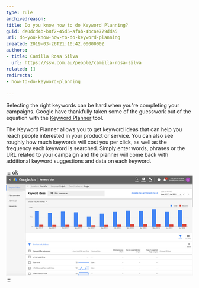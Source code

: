 ```yaml
---
type: rule
archivedreason: 
title: Do you know how to do Keyword Planning?
guid: de0dcd4b-b8f2-45d5-afab-4bcae779dda5
uri: do-you-know-how-to-do-keyword-planning
created: 2019-03-26T21:10:42.0000000Z
authors:
- title: Camilla Rosa Silva
  url: https://ssw.com.au/people/camilla-rosa-silva
related: []
redirects:
- how-to-do-keyword-planning

---
```


Selecting the right keywords can be hard when you're completing your campaigns. Google have thankfully taken some of the guesswork out of the equation with the [Keyword Planner](https://accounts.google.com/AccountChooser?service=adwords&continue=https://adwords.google.com/um/identity?authuser%3D0%26dst%3D/ko/KeywordPlanner/Home?__c%253D2391759060%2526__u%253D7273152930%2526authuser%253D0%2526__o%253Dcues%26frag%3Dsearch%26a%3D1&skipvpage=true) tool.

The Keyword Planner allows you to get keyword ideas that can help you reach people interested in your product or service. You can also see roughly how much keywords will cost you per click, as well as the frequency each keyword is searched. Simply enter words, phrases or the URL related to your campaign and the planner will come back with additional keyword suggestions and data on each keyword.

<!--endintro-->

::: ok  
![Figure: Keyword planner in action!](keyword-planning.jpg)  
:::

